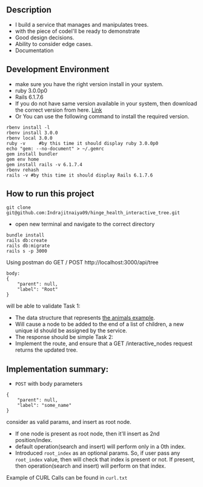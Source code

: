## Description
- I build a service that manages and manipulates trees.
- with the piece of codeI'll be ready to demonstrate
- Good design decisions.
- Ability to consider edge cases.
- Documentation

## Development Environment
- make sure you have the right version install in your system.
- ruby 3.0.0p0
- Rails 6.1.7.6
- If you do not have same version available in your system, then download the correct version from here. [Link](https://gorails.com/setup/macos/13-ventura)
- Or You can use the following command to install the required version.
```aidl
rbenv install -l
rbenv install 3.0.0
rbenv local 3.0.0
ruby -v     #by this time it should display ruby 3.0.0p0
echo "gem: --no-document" > ~/.gemrc
gem install bundler
gem env home
gem install rails -v 6.1.7.4
rbenv rehash
rails -v #by this time it should display Rails 6.1.7.6
```

## How to run this project
```
git clone git@github.com:Indrajitnaiya09/hinge_health_interactive_tree.git
```
- open new terminal and navigate to the correct directory

```
bundle install
rails db:create
rails db:migrate
rails s -p 3000 

```

Using postman do GET / POST http://localhost:3000/api/tree

```
body:
{
    "parent": null,
    "label": "Root"
}
```
will be able to validate
Task 1:
- The data structure that represents [the animals example](https://github.com/Hinge-Health-Recruiting/interviews-services_indrajitnaiya09).
- Will cause a node to be added to the end of a list of children, a new unique id should be assigned by the service.
- The response should be simple
  Task 2:
- Implement the route, and ensure that a GET /interactive_nodes request returns the updated tree.

## Implementation summary:
- `POST` with body parameters
```aidl
{
    "parent": null,
    "label": "some_name"
}
```
consider as valid params, and insert as root node.
- If one node is present as root node, then it'll insert as 2nd position/index.
- default operation(search and insert) will perform only in a 0th index.
- Introduced `root_index` as an optional params. So, if user pass any `root_index` value, then will check that index is
  present or not. If present, then operation(search and insert) will perform on that index.

Example of CURL Calls can be found in `curl.txt`
